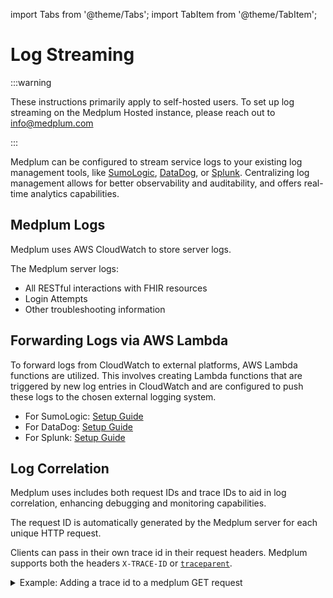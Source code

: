 import Tabs from '@theme/Tabs';
import TabItem from '@theme/TabItem';

# Log Streaming

:::warning

These instructions primarily apply to self-hosted users. To set up log streaming on the Medplum Hosted instance, please reach out to [info@medplum.com](mailto:info@medplum.com)

:::

Medplum can be configured to stream service logs to your existing log management tools, like [SumoLogic](https://www.sumologic.com/), [DataDog](https://www.datadoghq.com/), or [Splunk](https://www.splunk.com/). Centralizing log management allows for better observability and auditability, and offers real-time analytics capabilities.

## Medplum Logs

Medplum uses AWS CloudWatch to store server logs.

The Medplum server logs:

- All RESTful interactions with FHIR resources
- Login Attempts
- Other troubleshooting information

## Forwarding Logs via AWS Lambda

To forward logs from CloudWatch to external platforms, AWS Lambda functions are utilized. This involves creating Lambda functions that are triggered by new log entries in CloudWatch and are configured to push these logs to the chosen external logging system.

- For SumoLogic: [Setup Guide](https://help.sumologic.com/docs/send-data/collect-from-other-data-sources/amazon-cloudwatch-logs/)
- For DataDog: [Setup Guide](https://docs.datadoghq.com/logs/guide/send-aws-services-logs-with-the-datadog-lambda-function/?tab=awsconsole)
- For Splunk: [Setup Guide](https://www.splunk.com/en_us/blog/tips-and-tricks/how-to-easily-stream-aws-cloudwatch-logs-to-splunk.html)

## Log Correlation

Medplum uses includes both request IDs and trace IDs to aid in log correlation, enhancing debugging and monitoring capabilities.

The request ID is automatically generated by the Medplum server for each unique HTTP request.

Clients can pass in their own trace id in their request headers. Medplum supports both the headers `X-TRACE-ID` or [`traceparent`](https://www.w3.org/TR/trace-context/#traceparent-header).

<details>
<summary>
  Example: Adding a trace id to a medplum GET request
</summary>

<Tabs groupId="language">
  <TabItem value="ts" label="Typescript">

```ts
await medplum.readResource('Patient', 'homer-simpson', {
  headers: {
    'X-TRACE-ID': 'MY-TRACE-ID',
  },
});
```

  </TabItem>

  <TabItem value="curl" label="cURL">

```bash
curl https://api.medplum.com/fhir/R4/Patient/homer-simpson \
  -H "Authorization: Bearer $TOKEN" \
  -H "Content-Type: application/fhir+json" \
  -H "X-TRACE-ID: "MY-TRACE-ID
```

  </TabItem>
</Tabs>
</details>
